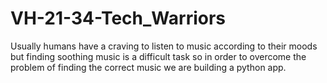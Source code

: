 # VH-21-34-Tech_Warriors
Usually humans have a craving to listen to music according to their moods but finding soothing music is a difficult task so in order to overcome the problem of finding the correct music we are building a python app.
